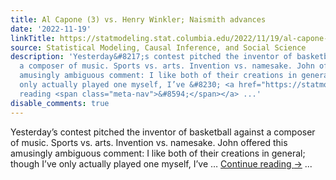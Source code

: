 ```yaml
---
title: Al Capone (3) vs. Henry Winkler; Naismith advances
date: '2022-11-19'
linkTitle: https://statmodeling.stat.columbia.edu/2022/11/19/al-capone-3-vs-henry-winkler-naismith-advances/
source: Statistical Modeling, Causal Inference, and Social Science
description: 'Yesterday&#8217;s contest pitched the inventor of basketball against
  a composer of music. Sports vs. arts. Invention vs. namesake. John offered this
  amusingly ambiguous comment: I like both of their creations in general; though I’ve
  only actually played one myself, I’ve &#8230; <a href="https://statmodeling.stat.columbia.edu/2022/11/19/al-capone-3-vs-henry-winkler-naismith-advances/">Continue
  reading <span class="meta-nav">&#8594;</span></a> ...'
disable_comments: true
---
```

Yesterday&#8217;s contest pitched the inventor of basketball against a composer of music. Sports vs. arts. Invention vs. namesake. John offered this amusingly ambiguous comment: I like both of their creations in general; though I’ve only actually played one myself, I’ve &#8230; <a href="https://statmodeling.stat.columbia.edu/2022/11/19/al-capone-3-vs-henry-winkler-naismith-advances/">Continue reading <span class="meta-nav">&#8594;</span></a> ...
